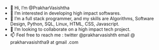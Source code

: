 - 👋 Hi, I’m @PrakharVasishtha
- 👀 I’m interested in developing high impact softwares.
- 🌱 I’m a full stack programmer, and my skills are Algorithms, Software Design, Python, SQL, Linux, HTML, CSS, Javascript.
- 💞️ I’m looking to collaborate on a high impact tech project.
- 📫 Feel free to reach me : twitter @prakharvasishth email @ prakharvasishtha9 at gmail .com

<!---
PrakharVasishtha/PrakharVasishtha is a ✨ special ✨ repository because its `README.md` (this file) appears on your GitHub profile.
You can click the Preview link to take a look at your changes.
--->
